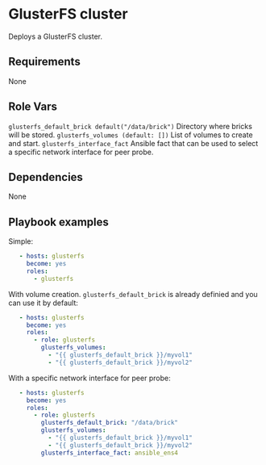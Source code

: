 # GlusterFS cluster

Deploys a GlusterFS cluster.

## Requirements

None

## Role Vars

``glusterfs_default_brick default("/data/brick")``
    Directory where bricks will be stored.
``glusterfs_volumes (default: [])``
    List of volumes to create and start.
``glusterfs_interface_fact``
    Ansible fact that can be used to select a specific network interface for peer probe.

## Dependencies

None

## Playbook examples

Simple:

```yaml
   - hosts: glusterfs
     become: yes
     roles:
       - glusterfs
```

With volume creation. ``glusterfs_default_brick`` is already definied and you can use it by default:

```yaml
   - hosts: glusterfs
     become: yes
     roles:
       - role: glusterfs
         glusterfs_volumes:
           - "{{ glusterfs_default_brick }}/myvol1"
           - "{{ glusterfs_default_brick }}/myvol2"
```

With a specific network interface for peer probe:

```yaml
   - hosts: glusterfs
     become: yes
     roles:
       - role: glusterfs
         glusterfs_default_brick: "/data/brick"
         glusterfs_volumes:
           - "{{ glusterfs_default_brick }}/myvol1"
           - "{{ glusterfs_default_brick }}/myvol2"
         glusterfs_interface_fact: ansible_ens4
```
